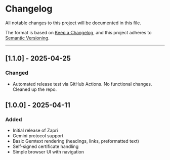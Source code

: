 # Changelog

All notable changes to this project will be documented in this file.

The format is based on [Keep a Changelog](https://keepachangelog.com/en/1.0.0/),
and this project adheres to [Semantic Versioning](https://semver.org/).

---

## [1.1.0] - 2025-04-25
### Changed
- Automated release test via GitHub Actions. No functional changes. Cleaned up the repo.

## [1.0.0] - 2025-04-11
### Added
- Initial release of Zapri
- Gemini protocol support
- Basic Gemtext rendering (headings, links, preformatted text)
- Self-signed certificate handling
- Simple browser UI with navigation
